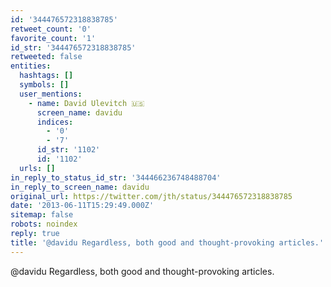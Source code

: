 ```yaml
---
id: '344476572318838785'
retweet_count: '0'
favorite_count: '1'
id_str: '344476572318838785'
retweeted: false
entities:
  hashtags: []
  symbols: []
  user_mentions:
    - name: David Ulevitch 🇺🇸
      screen_name: davidu
      indices:
        - '0'
        - '7'
      id_str: '1102'
      id: '1102'
  urls: []
in_reply_to_status_id_str: '344466236748488704'
in_reply_to_screen_name: davidu
original_url: https://twitter.com/jth/status/344476572318838785
date: '2013-06-11T15:29:49.000Z'
sitemap: false
robots: noindex
reply: true
title: '@davidu Regardless, both good and thought-provoking articles.'
---
```


@davidu Regardless, both good and thought-provoking articles.